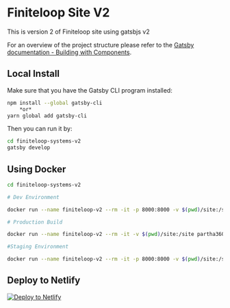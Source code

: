 # Finiteloop Site V2

This is version 2 of Finiteloop site using gatsbjs v2

For an overview of the project structure please refer to the [Gatsby documentation - Building with Components](https://next.gatsbyjs.org/docs/building-with-components/).

## Local Install

Make sure that you have the Gatsby CLI program installed:

```sh
npm install --global gatsby-cli
    *or*
yarn global add gatsby-cli
```

Then you can run it by:

```sh
cd finiteloop-systems-v2
gatsby develop
```

## Using Docker

```sh
cd finiteloop-systems-v2

# Dev Environment

docker run --name finiteloop-v2 --rm -it -p 8000:8000 -v $(pwd)/site:/site partha360/finiteloop-v2 develop

# Production Build

docker run --name finiteloop-v2 --rm -it -v $(pwd)/site:/site partha360/finiteloop-v2 build

#Staging Environment

docker run --name finiteloop-v2 --rm -it -p 8000:8000 -v $(pwd)/site:/site partha360/finiteloop-v2 stage #
```

## Deploy to Netlify

[![Deploy to Netlify](https://www.netlify.com/img/deploy/button.svg)](https://app.netlify.com/start/deploy?repository=https://github.com/finite-loop/finiteloop-systems-v2)
